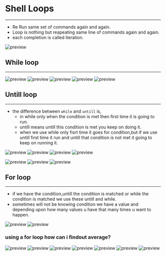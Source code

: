 # Shell Loops
------------------------------------------------------------------------------
* Re Run same set of commands again and again.
* Loop is nothing but reapeating same line of commands again and again.
* each completion is called iteration.

![preview](./images/shell76.png)
## While loop
------------------------------
![preview](./images/shell77.png)
![preview](./images/shell78.png)
![preview](./images/shell79.png)
![preview](./images/shell80.png)
![preview](./images/shell81.png)


## Untill loop
-----------------------------------------------------------
* the difference between `while` and `untill` is,
  * in while only when the condition is met then first time it is going to run.
  * untill means untill this condition is met you keep on doing it.
  * when we use while only fisrt time it goes for condition,but if we use untill first time it run and untill that condition is not met it going to keep on running it.
  
![preview](./images/shell82.png)
![preview](./images/shell83.png)
![preview](./images/shell84.png)
![preview](./images/shell85.png)

![preview](./images/shell86.png)
![preview](./images/shell87.png)
![preview](./images/shell88.png)

## For loop
------------------------------------------------------------
* if we have the condition,untill the condition is matched or while the condition is matched we use these untill and while.
* sometimes will not be knowing condition we have a value and depending upon how many values u have that many times u want to happen.

![preview](./images/shell89.png)
![preview](./images/shell90.png)

### using  a for loop how can i findout average?
![preview](./images/shell91.png)
![preview](./images/shell92.png)
![preview](./images/shell93.png)
![preview](./images/shell94.png)
![preview](./images/shell95.png)
![preview](./images/shell96.png)
![preview](./images/shell97.png)

